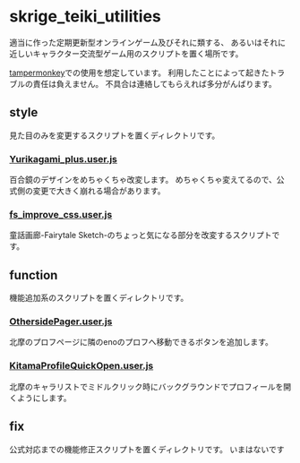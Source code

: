 # skrige_teiki_utilities
適当に作った定期更新型オンラインゲーム及びそれに類する、
あるいはそれに近しいキャラクター交流型ゲーム用のスクリプトを置く場所です。

[tampermonkey](https://www.tampermonkey.net/)での使用を想定しています。
利用したことによって起きたトラブルの責任は負えません。
不具合は連絡してもらえれば多分がんばります。

## style

見た目のみを変更するスクリプトを置くディレクトリです。

### [Yurikagami_plus.user.js](https://skrige6666.github.io/skrige_teiki_utilities/style/Yurikagami_plus.user.js)

百合鏡のデザインをめちゃくちゃ改変します。
めちゃくちゃ変えてるので、公式側の変更で大きく崩れる場合があります。

### [fs_improve_css.user.js](https://skrige6666.github.io/skrige_teiki_utilities/style/fs_improve_css.user.js)

童話画廊-Fairytale Sketch-のちょっと気になる部分を改変するスクリプトです。


## function

機能追加系のスクリプトを置くディレクトリです。

### [OthersidePager.user.js](https://github.com/skrige6666/skrige_teiki_utilities/raw/refs/heads/master/pager/OthersidePager.user.js)

北摩のプロフページに隣のenoのプロフへ移動できるボタンを追加します。

### [KitamaProfileQuickOpen.user.js](https://github.com/skrige6666/skrige_teiki_utilities/raw/refs/heads/master/util/KitamaProfileQuickOpen.user.js)

北摩のキャラリストでミドルクリック時にバックグラウンドでプロフィールを開くようにします。

## fix

公式対応までの機能修正スクリプトを置くディレクトリです。
いまはないです

<!--### [KitamaAreaArchiveFix.user.js](https://github.com/skrige6666/skrige_teiki_utilities/raw/refs/heads/master/fix/KitamaAreaArchiveFix.user.js)

北摩のエリアでアーカイブを見るボタンが動かない問題を修正します。公式で修正されたら無効化してください。-->